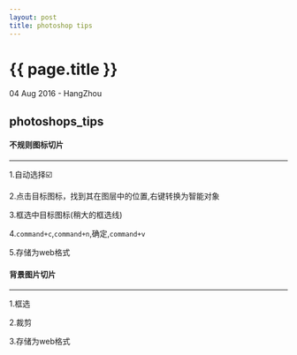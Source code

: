 ```yaml
---
layout: post
title: photoshop tips
---
```


{{ page.title }}
================

<p class="meta">04 Aug 2016 - HangZhou</p>

photoshops_tips
-------------------

#### 不规则图标切片

************

1.自动选择☑️

2.点击目标图标，找到其在图层中的位置,右键转换为智能对象

3.框选中目标图标(稍大的框选线)

4.`command+c`,`command+n`,确定,`command+v`

5.存储为web格式


#### 背景图片切片

************

1.框选

2.裁剪

3.存储为web格式